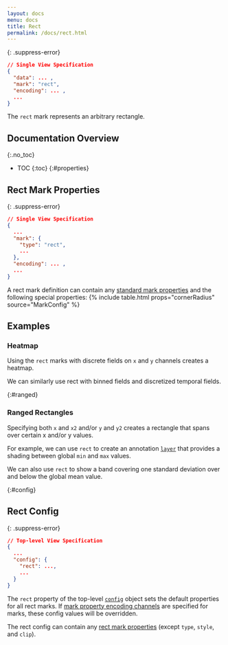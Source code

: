 ```yaml
---
layout: docs
menu: docs
title: Rect
permalink: /docs/rect.html
---
```


{: .suppress-error}
```json
// Single View Specification
{
  "data": ... ,
  "mark": "rect",
  "encoding": ... ,
  ...
}
```

The `rect` mark represents an arbitrary rectangle.

## Documentation Overview
{:.no_toc}

<!-- prettier-ignore -->
- TOC
{:toc}
{:#properties}
## Rect Mark Properties


{: .suppress-error}
```json
// Single View Specification
{
  ...
  "mark": {
    "type": "rect",
    ...
  },
  "encoding": ... ,
  ...
}
```

A rect mark definition can contain any [standard mark properties](mark.html#mark-def) and the following special properties:
{% include table.html props="cornerRadius" source="MarkConfig" %}

## Examples

### Heatmap

Using the `rect` marks with discrete fields on `x` and `y` channels creates a heatmap.

<span class="vl-example" data-name="rect_heatmap"></span>

We can similarly use rect with binned fields and discretized temporal fields.

<span class="vl-example" data-name="rect_binned_heatmap"></span>

<span class="vl-example" data-name="rect_heatmap_weather"></span>

{:#ranged}
### Ranged Rectangles

Specifying both `x` and `x2` and/or `y` and `y2` creates a rectangle that spans over certain x and/or y values.

For example, we can use `rect` to create an annotation [`layer`](layer.html) that provides a shading between global `min` and `max` values.

<span class="vl-example" data-name="layer_rect_extent"></span>

We can also use `rect` to show a band covering one standard deviation over and below the global mean value.

<span class="vl-example" data-name="layer_global_mean_dev"></span>


{:#config}
## Rect Config

{: .suppress-error}
```json
// Top-level View Specification
{
  ...
  "config": {
    "rect": ...,
    ...
  }
}
```

The `rect` property of the top-level [`config`](config.html) object sets the default properties for all rect marks.  If [mark property encoding channels](encoding.html#mark-prop) are specified for marks, these config values will be overridden.

The rect config can contain any [rect mark properties](#properties) (except `type`, `style`, and `clip`).
